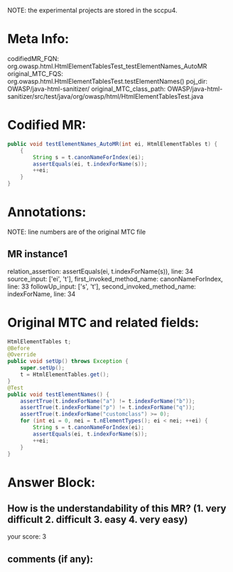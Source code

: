 NOTE: the experimental projects are stored in the sccpu4.

# Meta Info:
codifiedMR_FQN:
org.owasp.html.HtmlElementTablesTest_testElementNames_AutoMR
original_MTC_FQS:
org.owasp.html.HtmlElementTablesTest.testElementNames()
poj_dir:
OWASP/java-html-sanitizer/
original_MTC_class_path:
OWASP/java-html-sanitizer/src/test/java/org/owasp/html/HtmlElementTablesTest.java

# Codified MR:
```java
public void testElementNames_AutoMR(int ei, HtmlElementTables t) {
    {
        String s = t.canonNameForIndex(ei);
        assertEquals(ei, t.indexForName(s));
        ++ei;
    }
}
```

# Annotations:
NOTE: line numbers are of the original MTC file
## MR instance1
relation_assertion: assertEquals(ei, t.indexForName(s)), line: 34 
source_input: ['ei', 't'], first_invoked_method_name: canonNameForIndex, line: 33 
followUp_input: ['s', 't'], second_invoked_method_name: indexForName, line: 34 


# Original MTC and related fields:
```java
HtmlElementTables t;
@Before
@Override
public void setUp() throws Exception {
    super.setUp();
    t = HtmlElementTables.get();
}
@Test
public void testElementNames() {
    assertTrue(t.indexForName("a") != t.indexForName("b"));
    assertTrue(t.indexForName("p") != t.indexForName("q"));
    assertTrue(t.indexForName("customclass") >= 0);
    for (int ei = 0, nei = t.nElementTypes(); ei < nei; ++ei) {
        String s = t.canonNameForIndex(ei);
        assertEquals(ei, t.indexForName(s));
        ++ei;
    }
}

```


# Answer Block: 
## How is the understandability of this MR? (1. very difficult 2. difficult 3. easy 4. very easy)
your score: 3
 
## comments (if any): 
```txt

```